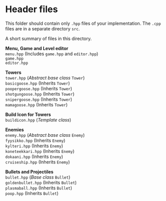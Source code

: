 # Header files
This folder should contain only `.hpp` files of your implementation.
The `.cpp` files are in a separate directory `src`.

A short summary of files in this directory.

**Menu, Game and Level editor** \
`menu.hpp`          (Includes `game.hpp` and `editor.hpp`) \
`game.hpp` \
`editor.hpp`

**Towers** \
`tower.hpp`         (*Abstract base class* `Tower`) \
`basicgoose.hpp`    (Inherits `Tower`) \
`poopergoose.hpp`   (Inherits `Tower`) \
`shotgungoose.hpp`  (Inherits `Tower`) \
`snipergoose.hpp`   (Inherits `Tower`) \
`mamagoose.hpp`     (Inherits `Tower`)

**Build Icon for Towers** \
`buildicon.hpp`     (*Template class*)

**Enemies** \
`enemy.hpp`         (*Abstract base class* `Enemy`) \
`fyysikko.hpp`      (Inherits `Enemy`) \
`kylteri.hpp`       (Inherits `Enemy`) \
`koneteekkari.hpp`  (Inherits `Enemy`) \
`dokaani.hpp`       (Inherits `Enemy`) \
`cruiseship.hpp`    (Inherits `Enemy`)

**Bullets and Projectiles** \
`bullet.hpp`        (*Base class* `Bullet`) \
`goldenbullet.hpp`  (Inherits `Bullet`) \
`plasmaball.hpp`    (Inherits `Bullet`) \
`poop.hpp`          (Inherits `Bullet`)

